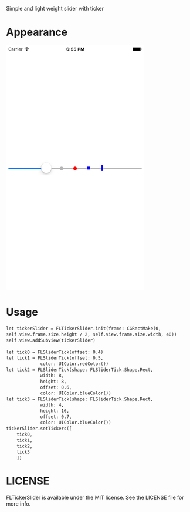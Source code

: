 Simple and light weight slider with ticker

# Appearance
![screen shot](screeen_shot.png)

# Usage

```
let tickerSlider = FLTickerSlider.init(frame: CGRectMake(0, self.view.frame.size.height / 2, self.view.frame.size.width, 40))
self.view.addSubview(tickerSlider)

let tick0 = FLSliderTick(offset: 0.4)
let tick1 = FLSliderTick(offset: 0.5,
			 color: UIColor.redColor())
let tick2 = FLSliderTick(shape: FLSliderTick.Shape.Rect,
			 width: 8,
			 height: 8,
			 offset: 0.6,
			 color: UIColor.blueColor())
let tick3 = FLSliderTick(shape: FLSliderTick.Shape.Rect,
			 width: 4,
			 height: 16,
			 offset: 0.7,
			 color: UIColor.blueColor())
tickerSlider.setTickers([
    tick0,
    tick1,
    tick2,
    tick3
    ])
```

# LICENSE

FLTickerSlider is available under the MIT license. See the LICENSE file for more info.
